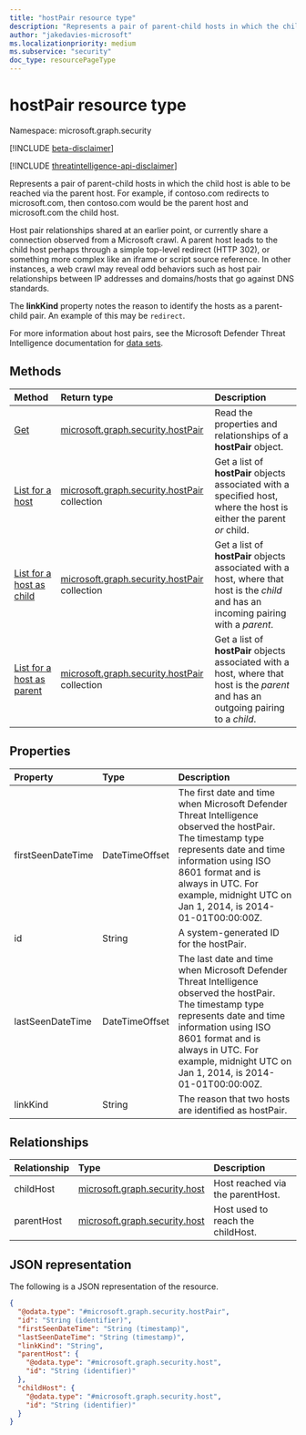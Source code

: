 ```yaml
---
title: "hostPair resource type"
description: "Represents a pair of parent-child hosts in which the child host able to be reached via the parent host."
author: "jakedavies-microsoft"
ms.localizationpriority: medium
ms.subservice: "security"
doc_type: resourcePageType
---
```


# hostPair resource type

Namespace: microsoft.graph.security

[!INCLUDE [beta-disclaimer](../../includes/beta-disclaimer.md)]

[!INCLUDE [threatintelligence-api-disclaimer](../../includes/threatintelligence-api-disclaimer.md)]

Represents a pair of parent-child hosts in which the child host is able to be reached via the parent host. For example, if contoso.com redirects to microsoft.com, then contoso.com would be the parent host and microsoft.com the child host.

Host pair relationships shared at an earlier point, or currently share a connection observed from a Microsoft crawl. A parent host leads to the child host perhaps through a simple top-level redirect (HTTP 302), or something more complex like an iframe or script source reference. In other instances, a web crawl may reveal odd behaviors such as host pair relationships between IP addresses and domains/hosts that go against DNS standards.

The **linkKind** property notes the reason to identify the hosts as a parent-child pair. An example of this may be `redirect`.

For more information about host pairs, see the Microsoft Defender Threat Intelligence documentation for [data sets](/defender/threat-intelligence/data-sets#host-pairs).

## Methods
|Method|Return type|Description|
|:---|:---|:---|
|[Get](../api/security-hostpair-get.md)|[microsoft.graph.security.hostPair](../resources/security-hostpair.md)|Read the properties and relationships of a **hostPair** object.|
|[List for a host](../api/security-host-list-hostpairs.md)|[microsoft.graph.security.hostPair](../resources/security-hostpair.md) collection|Get a list of **hostPair** objects associated with a specified host, where the host is either the parent *or* child.|
|[List for a host as child](../api/security-host-list-parenthostpairs.md)|[microsoft.graph.security.hostPair](../resources/security-hostpair.md) collection|Get a list of **hostPair** objects associated with a host, where that host is the *child* and has an incoming pairing with a *parent*.|
|[List for a host as parent](../api/security-host-list-childhostpairs.md)|[microsoft.graph.security.hostPair](../resources/security-hostpair.md) collection|Get a list of **hostPair** objects associated with a host, where that host is the *parent* and has an outgoing pairing to a *child*.|


## Properties
|Property|Type|Description|
|:---|:---|:---|
|firstSeenDateTime|DateTimeOffset|The first date and time when Microsoft Defender Threat Intelligence observed the hostPair. The timestamp type represents date and time information using ISO 8601 format and is always in UTC. For example, midnight UTC on Jan 1, 2014, is 2014-01-01T00:00:00Z.|
|id|String|A system-generated ID for the hostPair.|
|lastSeenDateTime|DateTimeOffset|The last date and time when Microsoft Defender Threat Intelligence observed the hostPair. The timestamp type represents date and time information using ISO 8601 format and is always in UTC. For example, midnight UTC on Jan 1, 2014, is 2014-01-01T00:00:00Z.|
|linkKind|String|The reason that two hosts are identified as hostPair.|

## Relationships
|Relationship|Type|Description|
|:---|:---|:---|
|childHost|[microsoft.graph.security.host](../resources/security-host.md)|Host reached via the parentHost.|
|parentHost|[microsoft.graph.security.host](../resources/security-host.md)|Host used to reach the childHost.|

## JSON representation
The following is a JSON representation of the resource.
<!-- {
  "blockType": "resource",
  "keyProperty": "id",
  "@odata.type": "microsoft.graph.security.hostPair",
  "openType": false
}
-->

``` json
{
  "@odata.type": "#microsoft.graph.security.hostPair",
  "id": "String (identifier)",
  "firstSeenDateTime": "String (timestamp)",
  "lastSeenDateTime": "String (timestamp)",
  "linkKind": "String",
  "parentHost": {
    "@odata.type": "#microsoft.graph.security.host",
    "id": "String (identifier)"
  },
  "childHost": {
    "@odata.type": "#microsoft.graph.security.host",
    "id": "String (identifier)"
  }
}
```

